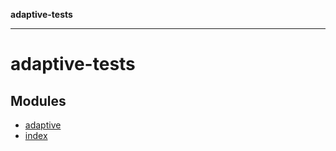 **adaptive-tests**

***

# adaptive-tests

## Modules

- [adaptive](adaptive/README.md)
- [index](index/README.md)
